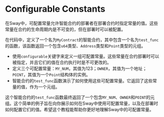 # Configurable Constants

在Sway中，可配置常量允许智能合约的部署者在部署合约时指定常量的值。这些常量在合约的生命周期内是不可变的，但在部署时可以被配置。

在代码中，定义了一个名为`MyContract`的智能合约，其中包含一个名为`test_func`的函数，该函数返回一个包含`u64`类型、`Address`类型和`Point`类型的元组。
- 使用`configurable`关键字来定义一组可配置常量。这些常量在合约部署时可以被指定，并且它们的值在合约执行时是不可更改的。
- 定义三个可配置常量：`MY_NUM`，其值为123；`OWNER`，其值为一个地址；`POINT`，其值为一个`Point`结构体的实例。
- 智能合约的`test_func`函数演示了如何使用这些可配置常量。它返回了这些常量的值，作为一个元组。

这个智能合约的`test_func`函数最终返回了一个包含`MY_NUM`、`OWNER`和`POINT`的元组。这个简单的例子旨在向你展示如何在Sway中使用可配置常量，以及在部署时如何配置它们的值。希望这个教程能帮助你更好地理解Sway中的可配置常量。
